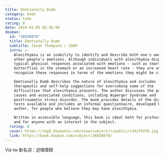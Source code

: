 ```yaml
---
title: Emotionally Dumb
category: book
status: todo
rating: 0
date: 2024-01-05 02:56:04
douban:
  id: "36038070"
  title: Emotionally Dumb
  subtitle: Jason Thompson / 2009
  intro: >-
    Alexithymia is an inability to identify and describe both one's own, and
    other people's emotions. Although individuals with alexithymia display the
    typical physical responses associated with emotions - such as tears,
    butterflies in the stomach or an increased heart rate - they are unable to
    recognize these responses in terms of the emotions they might be signifying.

    Emotionally Dumb describes the nature of alexithymia and includes
    therapeutic and self-help suggestions for overcoming some of the
    difficulties that alexithymia presents. The author discusses the possible
    causes and associated conditions, including Asperger Syndrome and
    posttraumatic stress disorder. The book provides details of the diagnostic
    tests available and includes an informal questionnaire, developed by the
    author, for people who believe they may have alexithymia.

    Written in accessible language, this book is ideal both for professionals
    and for anyone with an interest in the subject.
  rating: 0
  cover: https://img9.doubanio.com/view/subject/l/public/s34279376.jpg
  link: https://book.douban.com/subject/36038070/
---
```


Via tw 新名词：述情障碍
